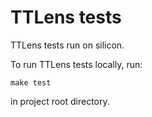 # TTLens tests

TTLens tests run on silicon.

To run TTLens tests locally, run:
```
make test
```
in project root directory.